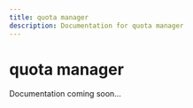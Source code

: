 ```yaml
---
title: quota manager
description: Documentation for quota manager
---
```


# quota manager

Documentation coming soon...
